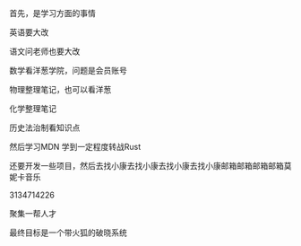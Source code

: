 首先，是学习方面的事情

英语要大改

语文问老师也要大改

数学看洋葱学院，问题是会员账号

物理整理笔记，也可以看洋葱

化学整理笔记

历史法治制看知识点

然后学习MDN
学到一定程度转战Rust

还要开发一些项目，然后去找小康去找小康去找小康去找小康邮箱邮箱邮箱邮箱莫妮卡音乐

3134714226

聚集一帮人才

最终目标是一个带火狐的破晓系统